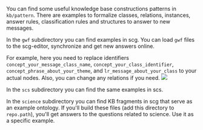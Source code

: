 You can find some useful knowledge base constructions patterns in `kb/pattern`.
There are examples to formalize classes, relations, instances, answer rules, classification rules and structures to answer to new messages.

In the `gwf` subdirectory you can find examples in scg. You can load `gwf` files to the scg-editor, synchronize and get new answers online.

For example, here you need to replace identifiers `concept_your_message_class_name`, `concept_your_class_identifier`, `concept_phrase_about_your_theme`,
and `lr_message_about_your_class` to your actual nodes. Also, you can change any relations if you need.
<img src="../images/answer_rule_example.png"></img>

In the `scs` subdirectory you can find the same examples in scs.

In the `science` subdirectory you can find KB fragments in scg that serve as an example ontology. If you'll build these files (add this directory to `repo.path`), you'll get answers to the questions related to science.
Use it as a specific example.
